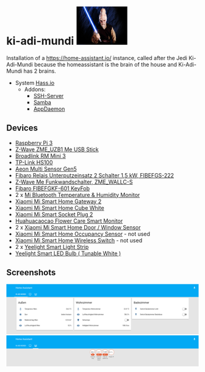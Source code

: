 # ki-adi-mundi <img src="https://github.com/masterwendu/ki-adi-mundi/blob/master/ki-adi-mundi.jpg?raw=true" height="100" alt="Ki-Adi-Mundi" />
Installation of a https://home-assistant.io/ instance, called after the Jedi Ki-Adi-Mundi because the homeassistant is the brain of the house and Ki-Adi-Mundi has 2 brains.

* System [Hass.io](https://home-assistant.io/blog/2017/07/25/introducing-hassio/)
  * Addons:
    * [SSH-Server](https://home-assistant.io/addons/ssh/)
    * [Samba](https://home-assistant.io/addons/samba/)
    * [AppDaemon](https://github.com/hassio-addons/addon-appdaemon3/)

## Devices
* [Raspberry Pi 3](https://www.amazon.de/gp/product/B01CD5VC92/ref=oh_aui_detailpage_o00_s00?ie=UTF8&psc=1)
* [Z-Wave ZME_UZB1 Me USB Stick](https://www.amazon.de/gp/product/B00QJEY6OC/ref=oh_aui_detailpage_o02_s00?ie=UTF8&psc=1)
* [Broadlink RM Mini 3](https://www.amazon.de/gp/product/B06WRXD8TV/ref=oh_aui_detailpage_o07_s00?ie=UTF8&psc=1)
* [TP-Link HS100](https://www.amazon.de/gp/product/B06W586CDZ/ref=oh_aui_detailpage_o07_s00?ie=UTF8&psc=1)
* [Aeon Multi Sensor Gen5](https://www.amazon.de/gp/product/B00UGAJMDK/ref=oh_aui_detailpage_o08_s00?ie=UTF8&psc=1)
* [Fibaro Relais Unterputzeinsatz 2 Schalter 1,5 kW, FIBEFGS-222](https://www.amazon.de/gp/product/B00WH0S8F0/ref=oh_aui_detailpage_o01_s00?ie=UTF8&psc=1)
* [Z-Wave Me Funkwandschalter, ZME_WALLC-S ](https://www.amazon.de/gp/product/B00PSR4B6Y/ref=oh_aui_detailpage_o01_s00?ie=UTF8&psc=1)
* [Fibaro FIBEFGKF-601 KeyFob](https://www.amazon.de/Fibaro-FIBEFGKF-601-KeyFob-SmartHome-Fernbedienung-Wei%C3%9F/dp/B01N193MHH/ref=sr_1_1?ie=UTF8&qid=1521282386&sr=8-1&keywords=fibaro+keyfob)
* 2 x [Mi Bluetooth Temperature & Humidity Monitor](https://www.xiaomistore.pk/mi-bluetooth-temperature-humidity-monitor.html)
* [Xiaomi Mi Smart Home Gateway 2](https://xiaomi-mi.com/mi-smart-home/xiaomi-mi-gateway-2/)
* [Xiaomi Mi Smart Home Cube White](https://xiaomi-mi.com/sockets-and-sensors/xiaomi-mi-smart-home-cube-white/)
* [Xiaomi Mi Smart Socket Plug 2](https://xiaomi-mi.com/sockets-and-sensors/xiaomi-mi-smart-socket-plug-2/)
* [Huahuacaocao Flower Care Smart Monitor](https://xiaomi-mi.com/sockets-and-sensors/xiaomi-huahuacaocao-flower-care-smart-monitor/)
* 2 x [Xiaomi Mi Smart Home Door / Window Sensor](https://xiaomi-mi.com/sockets-and-sensors/xiaomi-mi-door-window-sensors/)
* [Xiaomi Mi Smart Home Occupancy Sensor](https://xiaomi-mi.com/sockets-and-sensors/xiaomi-mi-occupancy-sensor/) - not used
* [Xiaomi Mi Smart Home Wireless Switch](https://xiaomi-mi.com/sockets-and-sensors/xiaomi-mi-wireless-switch/) - not used
* 2 x [Yeelight Smart Light Strip](https://yeelight.com/en_US/product/pitaya-plus)
* [Yeelight Smart LED Bulb  ( Tunable White )](https://www.yeelight.com/en_US/product/lemon-ct)

## Screenshots
![default](https://github.com/masterwendu/ki-adi-mundi/raw/master/screenshots/screenshot_default.png)
![network](https://github.com/masterwendu/ki-adi-mundi/raw/master/screenshots/screenshot_network.png?raw=true)
